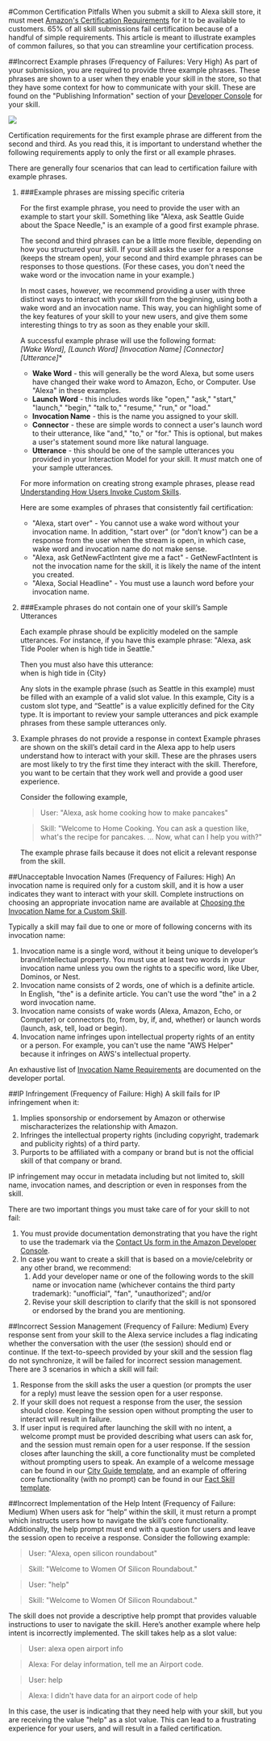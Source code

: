#Common Certification Pitfalls
When you submit a skill to Alexa skill store, it must meet [Amazon's Certification Requirements](https://developer.amazon.com/public/solutions/alexa/alexa-skills-kit/docs/alexa-skills-kit-submission-checklist) for it to be available to customers. 65% of all skill submissions fail certification because of a handful of simple requirements. This article is meant to illustrate examples of common failures, so that you can streamline your certification process.

##Incorrect Example phrases (Frequency of Failures: Very High)
As part of your submission, you are required to provide three example phrases.  These phrases are shown to a user when they enable your skill in the store, so that they have some context for how to communicate with your skill.  These are found on the "Publishing Information" section of your [Developer Console](https://developer.amazon.com/edw/home.html#/skills/list) for your skill.

![](https://m.media-amazon.com/images/G/01/mobile-apps/dex/alexa/alexa-skills-skit/blog/common_pitfalls/example_phrases._TTH_.png)


Certification requirements for the first example phrase are different from the second and third. As you read this, it is important to understand whether the following requirements apply to only the first or all example phrases.

There are generally four scenarios that can lead to certification failure with example phrases.
1.  ###Example phrases are missing specific criteria

    For the first example phrase, you need to provide the user with an example to start your skill.  Something like "Alexa, ask Seattle Guide about the Space Needle," is an example of a good first example phrase.

    The second and third phrases can be a little more flexible, depending on how you structured your skill.  If your skill asks the user for a response (keeps the stream open), your second and third example phrases can be responses to those questions. (For these cases, you don't need the wake word or the invocation name in your example.)
    
    In most cases, however, we recommend providing a user with three distinct ways to interact with your skill from the beginning, using both a wake word and an invocation name.  This way, you can highlight some of the key features of your skill to your new users, and give them some interesting things to try as soon as they enable your skill.

    A successful example phrase will use the following format:</br>
    **[Wake Word], [Launch Word] [Invocation Name] [Connector*] [Utterance]**

    * **Wake Word** - this will generally be the word Alexa, but some users have changed their wake word to Amazon, Echo, or Computer.  Use "Alexa" in these examples.
    * **Launch Word** - this includes words like "open," "ask," "start," "launch," "begin," "talk to," "resume," "run," or "load."
    * **Invocation Name** - this is the name you assigned to your skill.
    * **Connector** - these are simple words to connect a user's launch word to their utterance, like "and," "to," or "for."  This is optional, but makes a user's statement sound more like natural language.
    * **Utterance** - this should be one of the sample utterances you provided in your Interaction Model for your skill.  It *must* match one of your sample utterances.

    For more information on creating strong example phrases, please read [Understanding How Users Invoke Custom Skills](https://developer.amazon.com/public/solutions/alexa/alexa-skills-kit/docs/supported-phrases-to-begin-a-conversation).

    Here are some examples of phrases that consistently fail certification:
    *  "Alexa, start over" - You cannot use a wake word without your invocation name. In addition, "start over" (or "don’t know") can be a response from the user when the stream is open, in which case, wake word and invocation name do not make sense.
    *  "Alexa, ask GetNewFactIntent give me a fact" - GetNewFactIntent is not the invocation name for the skill, it is likely the name of the intent you created.
    *  "Alexa, Social Headline" - You must use a launch word before your invocation name.

2.  ###Example phrases do not contain one of your skill’s Sample Utterances

    Each example phrase should be explicitly modeled on the sample utterances. For instance, if you have this example phrase:
        "Alexa, ask Tide Pooler when is high tide in Seattle."

    Then you must also have this utterance:  
        <Intent Name> when is high tide in {City}

    Any slots in the example phrase (such as Seattle in this example) must be filled with an example of a valid slot value. In this example, City is a custom slot type, and “Seattle” is a value explicitly defined for the City type.  It is important to review your sample utterances and pick example phrases from these sample utterances only.
    
3.  Example phrases do not provide a response in context
    Example phrases are shown on the skill’s detail card in the Alexa app to help users understand how to interact with your skill. These are the phrases users are most likely to try the first time they interact with the skill. Therefore, you want to be certain that they work well and provide a good user experience.

    Consider the following example,
    > User: "Alexa, ask home cooking how to make pancakes"

    > Skill: "Welcome to Home Cooking. You can ask a question like, what's the recipe for pancakes. ... Now, what can I help you with?"
    
    The example phrase fails because it does not elicit a relevant response from the skill.

##Unacceptable Invocation Names (Frequency of Failures: High)
An invocation name is required only for a custom skill, and it is how a user indicates they want to interact with your skill. Complete instructions on choosing an appropriate invocation name are available at [Choosing the Invocation Name for a Custom Skill](https://developer.amazon.com/public/solutions/alexa/alexa-skills-kit/docs/choosing-the-invocation-name-for-an-alexa-skill).

Typically a skill may fail due to one or more of following concerns with its invocation name:

1.  Invocation name is a single word, without it being unique to developer’s brand/intellectual property.  You must use at least two words in your invocation name unless you own the rights to a specific word, like Uber, Dominos, or Nest.
2.  Invocation name consists of 2 words, one of which is a definite article.  In English, "the" is a definite article.  You can't use the word "the" in a 2 word invocation name.
3.  Invocation name consists of wake words (Alexa, Amazon, Echo, or Computer) or connectors (to, from, by, if, and, whether) or launch words (launch, ask, tell, load or begin).
4.  Invocation name infringes upon intellectual property rights of an entity or a person.  For example, you can't use the name "AWS Helper" because it infringes on AWS's intellectual property.

An exhaustive list of [Invocation Name Requirements](https://developer.amazon.com/public/solutions/alexa/alexa-skills-kit/docs/choosing-the-invocation-name-for-an-alexa-skill#invocation-name-requirements) are documented on the developer portal. 

##IP Infringement (Frequency of Failure: High)
A skill fails for IP infringement when it:
1.  Implies sponsorship or endorsement by Amazon or otherwise mischaracterizes the relationship with Amazon.
2.  Infringes the intellectual property rights (including copyright, trademark and publicity rights) of a third party.
3.  Purports to be affiliated with a company or brand but is not the official skill of that company or brand.

IP infringement may occur in metadata including but not limited to, skill name, invocation names, and description or even in responses from the skill.

There are two important things you must take care of for your skill to not fail:
1.  You must provide documentation demonstrating that you have the right to use the trademark via the [Contact Us form in the Amazon Developer Console](https://developer.amazon.com/public/support/contact/contact-us).
2. In case you want to create a skill that is based on a movie/celebrity or any other brand, we recommend:
    1.  Add your developer name or one of the following words to the skill name or invocation name (whichever contains the third party trademark): "unofficial", "fan", "unauthorized"; and/or
    2.  Revise your skill description to clarify that the skill is not sponsored or endorsed by the brand you are mentioning.

##Incorrect Session Management (Frequency of Failure: Medium)
Every response sent from your skill to the Alexa service includes a flag indicating whether the conversation with the user (the session) should end or continue. If the text-to-speech provided by your skill and the session flag do not synchronize, it will be failed for incorrect session management.
There are 3 scenarios in which a skill will fail:
1.  Response from the skill asks the user a question (or prompts the user for a reply) must leave the session open for a user response.
2.  If your skill does not request a response from the user, the session should close.  Keeping the session open without prompting the user to interact will result in failure.
3.  If user input is required after launching the skill with no intent, a welcome prompt must be provided describing what users can ask for, and the session must remain open for a user response. If the session closes after launching the skill, a core functionality must be completed without prompting users to speak.  An example of a welcome message can be found in our [City Guide template](https://github.com/alexa/skill-sample-nodejs-city-guide), and an example of offering core functionality (with no prompt) can be found in our [Fact Skill template](https://github.com/alexa/skill-sample-nodejs-fact).

##Incorrect Implementation of the Help Intent (Frequency of Failure: Medium)
When users ask for “help” within the skill, it must return a prompt which instructs users how to navigate the skill’s core functionality. Additionally, the help prompt must end with a question for users and leave the session open to receive a response. Consider the following example:
> User: "Alexa, open silicon roundabout" 

> Skill: "Welcome to Women Of Silicon Roundabout."

>User: "help" 

>Skill: "Welcome to Women Of Silicon Roundabout."

The skill does not provide a descriptive help prompt that provides valuable instructions to user to navigate the skill. Here’s another example where help intent is incorrectly implemented. The skill takes help as a slot value:

>User: alexa open airport info 

>Alexa: For delay information, tell me an Airport code. 

>User: help 

>Alexa: I didn't have data for an airport code of help

In this case, the user is indicating that they need help with your skill, but you are receiving the value "help" as a slot value.  This can lead to a frustrating experience for your users, and will result in a failed certification.
